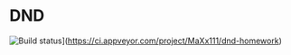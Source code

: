 # DND

![Build status](https://ci.appveyor.com/api/projects/status/6aooqoupygwvhg93?svg=true)](https://ci.appveyor.com/project/MaXx111/dnd-homework)